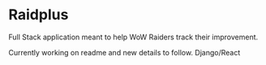 # Raidplus
Full Stack application meant to help WoW Raiders track their improvement.

Currently working on readme and new details to follow. 
Django/React

